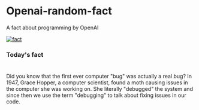 
# Openai-random-fact
 A fact about programming by OpenAI

[![fact](https://github.com/MarioVidoni/openai-daily-fact/actions/workflows/main.yml/badge.svg)](https://github.com/MarioVidoni/openai-daily-fact/actions/workflows/main.yml)

### Today's fact
# 
Did you know that the first ever computer "bug" was actually a real bug? In 1947, Grace Hopper, a computer scientist, found a moth causing issues in the computer she was working on. She literally "debugged" the system and since then we use the term "debugging" to talk about fixing issues in our code.